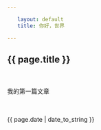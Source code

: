 ```yaml
---

　　layout: default
　　title: 你好，世界

---
```




<h2>{{ page.title }}</h2>

　　<p>我的第一篇文章</p>

　　<p>{{ page.date | date_to_string }}</p>